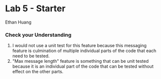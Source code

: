 # Lab 5 - Starter
Ethan Huang

### Check your Understanding
1. I would not use a unit test for this feature because this messaging feature is culmination of multiple individual parts of the code that each need to be tested.
2. "Max message length" feature is something that can be unit tested because it is an individual part of the code that can be tested without effect on the other parts.
